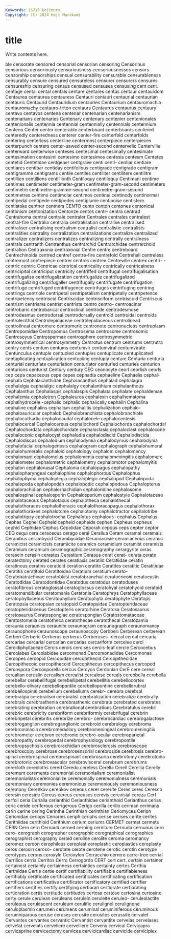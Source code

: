 ```yaml
---
Keywords: 16719 kojimura
Copyright: (C) 2024 Koji Murakami
---
```


# title

Write contents here.



ble censorate censored censorial
censorian censoring Censorinus censorious censoriously censoriousness censoriousnesses censors censorship censorships
censual censurability censurable censurableness censurably censure censured censureless censurer censurers
censures censureship censuring census censused censuses censusing cent cent. centage
centai cental centals centare centares centas centaur centaurdom Centaurea centaurea
centauress Centauri centauri centaurial centaurian centauric Centaurid Centauridium centauries Centaurium
centauromachia centauromachy centauro-triton centaurs Centaurus centaurus centaury centavo centavos centena
centenar centenarian centenarianism centenarians centenaries Centenary centenary centenier centenionales centenionalis
centennia centennial centennially centennials centennium Centeno Center center centerable centerboard
centerboards centered centeredly centeredness centerer center-fire centerfold centerfolds centering centerless
centerline centermost centerpiece centerpieces centerpunch centers center-sawed center-second centervelic Centerville
centerward centerwise centeses centesimal centesimally centesimate centesimation centesimi centesimo centesimos
centesis centesm Centetes centetid Centetidae centgener centgrave centi centi- centiar
centiare centiares centibar centiday centifolious centigrade centigrado centigram centigramme centigrams
centile centiles centiliter centiliters centilitre centillion centillions centillionth Centiloquy centiloquy
Centimani centime centimes centimeter centimeter-gram centimeter-gram-second centimeters centimetre centimetre-gramme-second centimetre-gram-second
centimetres centimo centimolar centimos centinel centinody centinormal centipedal centipede centipedes
centiplume centipoise centistere centistoke centner centners CENTO cento centon centones
centonical centonism centonization Centonze centos centr- centra centrad Centrahoma central
centrale centraler Centrales centrales centralest central-fire Centralia centralia centralisation centralise
centralised centraliser centralising centralism centralist centralistic centralists centralities centrality centralization
centralizations centralize centralized centralizer centralizers centralizes centralizing centrally centralness centrals
centranth Centranthus centrarchid Centrarchidae centrarchoid centration Centraxonia centraxonial Centre centre
centreboard Centrechinoida centred centref centre-fire centrefold Centrehall centreless centremost centrepiece
centrer centres centrev Centreville centrex centri- -centric centric Centricae centrical
centricality centrically centricalness centricipital centriciput centricity centriffed centrifugal centrifugalisation centrifugalise
centrifugalization centrifugalize centrifugalized centrifugalizing centrifugaller centrifugally centrifugate centrifugation centrifuge centrifuged
centrifugence centrifuges centrifuging centring centrings centriole centripetal centripetalism centripetally centripetence
centripetency centriscid Centriscidae centrisciform centriscoid Centriscus centrism centrisms centrist centrists
centro centro- centroacinar centrobaric centrobarical centroclinal centrode centrodesmose centrodesmus centrodorsal
centrodorsally centroid centroidal centroids centrolecithal Centrolepidaceae centrolepidaceous centrolinead centrolineal centromere
centromeric centronote centronucleus centroplasm Centropomidae Centropomus Centrosema centrosome centrosomic Centrosoyus
Centrospermae centrosphere centrosymmetric centrosymmetrical centrosymmetry Centrotus centrum centrums centrutra centry
cents centum centums centumvir centumviral centumvirate Centunculus centuple centupled centuples
centuplicate centuplicated centuplicating centuplication centupling centuply centure Centuria centuria centurial
centuriate centuriation centuriator centuried centuries centurion centurions centurist Century century
CEO ceonocyte ceorl ceorlish ceorls cep cepa cepaceous cepe cepes
cephadia cephaeline Cephaelis cephal- cephala Cephalacanthidae Cephalacanthus cephalad cephalagra cephalalgia
cephalalgic cephalalgy cephalanthium cephalanthous Cephalanthus Cephalaspis cephalaspis Cephalata cephalate cephaldemae
cephalemia cephaletron Cephaleuros cephalexin cephalhematoma cephalhydrocele -cephalic cephalic cephalically cephalin
Cephalina cephaline cephalins cephalism cephalitis cephalization cephalo- cephaloauricular cephalob Cephalobranchiata
cephalobranchiate cephalocathartic cephalocaudal cephalocele cephalocentesis cephalocercal Cephalocereus cephalochord Cephalochorda cephalochordal
Cephalochordata cephalochordate cephaloclasia cephaloclast cephalocone cephaloconic cephalocyst cephalodia cephalodiscid Cephalodiscida
Cephalodiscus cephalodium cephalodymia cephalodymus cephalodynia cephalofacial cephalogenesis cephalogram cephalograph cephalohumeral
cephalohumeralis cephaloid cephalology cephalom cephalomancy cephalomant cephalomelus cephalomenia cephalomeningitis cephalomere
cephalometer cephalometric cephalometry cephalomotor cephalomyitis cephalon cephalonasal Cephalonia cephalopagus cephalopathy
cephalopharyngeal cephalophine cephalophorous Cephalophus cephalophyma cephaloplegia cephaloplegic cephalopod Cephalopoda cephalopoda
cephalopodan cephalopodic cephalopodous Cephalopterus cephalorachidian cephalorhachidian cephaloridine cephalosome cephalospinal cephalosporin
Cephalosporium cephalostyle Cephalotaceae cephalotaceous Cephalotaxus cephalotheca cephalothecal cephalothoraces cephalothoracic cephalothoracopagus
cephalothorax cephalothoraxes cephalotome cephalotomy cephalotractor cephalotribe cephalotripsy cephalotrocha Cephalotus cephalous
-cephalus Cephalus Cephas Cephei Cepheid cepheid cepheids cephen Cepheus cepheus
cephid Cephidae Cephus Cepolidae Ceporah cepous ceps cepter ceptor CEQ
cequi cera ceraceous cerago ceral Cerallua Ceram ceramal ceramals Cerambus
cerambycid Cerambycidae Ceramiaceae ceramiaceous ceramic ceramicist ceramicists ceramicite ceramics ceramidium
ceramist ceramists Ceramium ceramium ceramographic ceramography cerargyrite ceras cerasein cerasin
cerastes Cerastium Cerasus cerat cerat- cerata cerate ceratectomy cerated cerates
ceratiasis ceratiid Ceratiidae ceratin ceratinous ceratins ceratioid ceration ceratite Ceratites
ceratitic Ceratitidae Ceratitis ceratitoid Ceratitoidea Ceratium ceratium cerato- Ceratobatrachinae ceratoblast
ceratobranchial ceratocricoid ceratocystis Ceratodidae Ceratodontidae Ceratodus ceratodus ceratoduses ceratofibrous ceratoglossal
ceratoglossus ceratohyal ceratohyoid ceratoid ceratomandibular ceratomania Ceratonia Ceratophrys Ceratophyllaceae ceratophyllaceous
Ceratophyllum Ceratophyta ceratophyte Ceratops Ceratopsia ceratopsian ceratopsid Ceratopsidae Ceratopteridaceae ceratopteridaceous
Ceratopteris ceratorhine Ceratosa Ceratosaurus ceratosaurus Ceratospongiae ceratospongian Ceratostomataceae Ceratostomella ceratotheca
ceratothecae ceratothecal Ceratozamia ceraunia ceraunics ceraunite ceraunogram ceraunograph ceraunomancy ceraunophone
ceraunoscope ceraunoscopy Cerbberi Cerberean cerberean Cerberi Cerberic Cerberus cerberus Cerberuses
-cercal cercal cercaria cercariae cercarial cercarian cercarias cercariform cercelee cerci
Cercidiphyllaceae Cercis cercis cercises cercis-leaf cercle Cercocebus Cercolabes Cercolabidae cercomonad
Cercomonadidae Cercomonas Cercopes cercopid Cercopidae cercopithecid Cercopithecidae Cercopithecoid cercopithecoid Cercopithecus
cercopithecus cercopod Cercospora Cercosporella cercus Cercyon Cerdonian CerE cere cereal
cerealian cerealin cerealism cerealist cerealose cereals cerebbella cerebella cerebellar cerebellifugal
cerebellipetal cerebellitis cerebellocortex cerebello-olivary cerebellopontile cerebellopontine cerebellorubral cerebellospinal cerebellum cerebellums
cerebr- cerebra cerebral cerebralgia cerebralism cerebralist cerebralization cerebralize cerebrally cerebrals
cerebrasthenia cerebrasthenic cerebrate cerebrated cerebrates cerebrating cerebration cerebrational cerebrations Cerebratulus
cerebri cerebric cerebricity cerebriform cerebriformly cerebrifugal cerebrin cerebripetal cerebritis cerebrize
cerebro- cerebrocardiac cerebrogalactose cerebroganglion cerebroganglionic cerebroid cerebrology cerebroma cerebromalacia cerebromedullary
cerebromeningeal cerebromeningitis cerebrometer cerebron cerebronic cerebro-ocular cerebroparietal cerebropathy cerebropedal cerebrophysiology
cerebropontile cerebropsychosis cerebrorachidian cerebrosclerosis cerebroscope cerebroscopy cerebrose cerebrosensorial cerebroside cerebrosis
cerebro-spinal cerebrospinal cerebrospinant cerebrosuria cerebrotomy cerebrotonia cerebrotonic cerebrovascular cerebrovisceral cerebrum
cerebrums cerecloth cerecloths cered Ceredo cereless Cerelia Cerell Cerellia Cerelly
cerement cerements ceremonial ceremonialism ceremonialist ceremonialists ceremonialize ceremonially ceremonialness ceremonials
ceremoniary ceremonies ceremonious ceremoniously ceremoniousness ceremony Cerenkov cerenkov cereous cerer
cererite Ceres ceres Ceresco ceresin ceresine Cereus cereus cereuses cerevis
cerevisial cereza Cerf cerfoil ceria Cerialia cerianthid Cerianthidae cerianthoid Cerianthus
cerias ceric ceride ceriferous cerigerous Cerigo cerilla cerillo ceriman cerimans
cerin cerine cering Cerinthe Cerinthian cerinthian Ceriomyces Cerion Cerionidae ceriops
Ceriornis ceriph ceriphs cerise cerises cerite cerites Cerithiidae cerithioid Cerithium
cerium ceriums CERMET cermet cermets CERN Cern cern Cernauti cerned
cerning cerniture Cernuda cernuous cero cero- cerograph cerographer cerographic cerographical
cerographies cerographist cerography ceroid ceroline cerolite ceroma ceromancy ceromez ceroon
cerophilous ceroplast ceroplastic ceroplastics ceroplasty ceros cerosin ceroso- cerotate cerote
cerotene cerotic cerotin cerotype cerotypes cerous ceroxyle Ceroxylon Cerracchio cerrero
cerre-tree cerrial Cerrillos cerris Cerritos Cerro Cerrogordo CERT cert cert.
certain certainer certainest certainly certainness certainties certainty certes Certhia Certhiidae
Certie certie certif certifiability certifiable certifiableness certifiably certificate certificated certificates
certificating certification certifications certificative certificator certificatory certified certifier certifiers certifies
certify certifying certiorari certiorate certiorating certioration certis certitude certitudes certosa
certose certosina certosino certy cerule cerulean ceruleans cerulein ceruleite ceruleo-
ceruleolactite ceruleous cerulescent ceruleum cerulific cerulignol cerulignone ceruloplasmin cerumen cerumens
ceruminal ceruminiferous ceruminous cerumniparous ceruse ceruses cerusite cerusites cerussite cervalet
Cervantes cervantes cervantic Cervantist cervantite cervelas cervelases cervelat cervelats cerveliere
cervelliere Cerveny cervical Cervicapra cervicaprine cervicectomy cervices cervicicardiac cervicide cerviciplex
